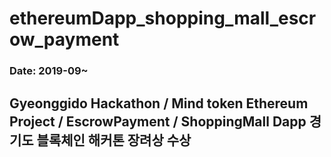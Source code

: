 ethereumDapp_shopping_mall_escrow_payment
===
### Date: 2019-09~
Gyeonggido Hackathon / Mind token Ethereum Project / EscrowPayment / ShoppingMall Dapp
경기도 블록체인 해커톤 장려상 수상
-------------
